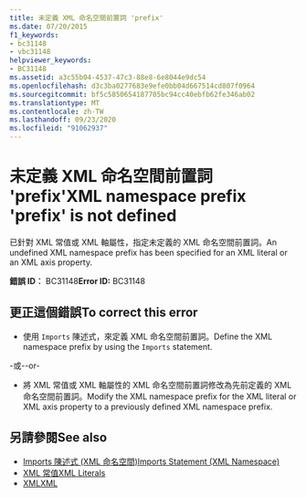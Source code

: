 ```yaml
---
title: 未定義 XML 命名空間前置詞 'prefix'
ms.date: 07/20/2015
f1_keywords:
- bc31148
- vbc31148
helpviewer_keywords:
- BC31148
ms.assetid: a3c55b04-4537-47c3-88e8-6e8044e9dc54
ms.openlocfilehash: d3c3ba0277683e9efe0bb04d667514cd807f0964
ms.sourcegitcommit: bf5c5850654187705bc94cc40ebfb62fe346ab02
ms.translationtype: MT
ms.contentlocale: zh-TW
ms.lasthandoff: 09/23/2020
ms.locfileid: "91062937"
---
```

# <a name="xml-namespace-prefix-prefix-is-not-defined"></a><span data-ttu-id="15da1-102">未定義 XML 命名空間前置詞 'prefix'</span><span class="sxs-lookup"><span data-stu-id="15da1-102">XML namespace prefix 'prefix' is not defined</span></span>

<span data-ttu-id="15da1-103">已針對 XML 常值或 XML 軸屬性，指定未定義的 XML 命名空間前置詞。</span><span class="sxs-lookup"><span data-stu-id="15da1-103">An undefined XML namespace prefix has been specified for an XML literal or an XML axis property.</span></span>  
  
 <span data-ttu-id="15da1-104">**錯誤 ID︰** BC31148</span><span class="sxs-lookup"><span data-stu-id="15da1-104">**Error ID:** BC31148</span></span>  
  
## <a name="to-correct-this-error"></a><span data-ttu-id="15da1-105">更正這個錯誤</span><span class="sxs-lookup"><span data-stu-id="15da1-105">To correct this error</span></span>  
  
- <span data-ttu-id="15da1-106">使用 `Imports` 陳述式，來定義 XML 命名空間前置詞。</span><span class="sxs-lookup"><span data-stu-id="15da1-106">Define the XML namespace prefix by using the `Imports` statement.</span></span>  
  
 <span data-ttu-id="15da1-107">-或-</span><span class="sxs-lookup"><span data-stu-id="15da1-107">-or-</span></span>  
  
- <span data-ttu-id="15da1-108">將 XML 常值或 XML 軸屬性的 XML 命名空間前置詞修改為先前定義的 XML 命名空間前置詞。</span><span class="sxs-lookup"><span data-stu-id="15da1-108">Modify the XML namespace prefix for the XML literal or XML axis property to a previously defined XML namespace prefix.</span></span>  
  
## <a name="see-also"></a><span data-ttu-id="15da1-109">另請參閱</span><span class="sxs-lookup"><span data-stu-id="15da1-109">See also</span></span>

- [<span data-ttu-id="15da1-110">Imports 陳述式 (XML 命名空間)</span><span class="sxs-lookup"><span data-stu-id="15da1-110">Imports Statement (XML Namespace)</span></span>](../language-reference/statements/imports-statement-xml-namespace.md)
- [<span data-ttu-id="15da1-111">XML 常值</span><span class="sxs-lookup"><span data-stu-id="15da1-111">XML Literals</span></span>](../language-reference/xml-literals/index.md)
- [<span data-ttu-id="15da1-112">XML</span><span class="sxs-lookup"><span data-stu-id="15da1-112">XML</span></span>](../programming-guide/language-features/xml/index.md)

